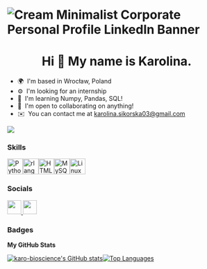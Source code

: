![Cream Minimalist Corporate Personal Profile LinkedIn Banner](https://github.com/karo-bioscience/karo-bioscience/assets/156694011/755826e7-e0c1-43a6-b116-9d23fd94aa42)
=================================================================================================================================
<h1 align="center">Hi 👋 My name is Karolina.</h1>

* 🌍  I'm based in Wrocław, Poland
* ⚙️  I'm looking for an internship                                                                                                         
* 🧠  I'm learning Numpy, Pandas, SQL!                                                                              
* 🤝  I'm open to collaborating on anything!
* ✉️  You can contact me at [karolina.sikorska03@gmail.com](mailto:karolina.sikorska03@gmail.com)

<a href="https://www.github.com/karo-bioscience" target="_blank" rel="noreferrer"><img
src="https://img.shields.io/github/followers/karo-bioscience?logo=github&style=for-the-badge&color=0891b2&labelColor=171717" /></a>

### Skills


<p align="left">
<a href="https://www.python.org/" target="_blank" rel="noreferrer"><img src="https://raw.githubusercontent.com/danielcranney/readme-generator/main/public/icons/skills/python-colored.svg" width="36" height="36" alt="Python" /></a><a href="https://www.r-project.org/" target="_blank" rel="noreferrer"><img src="https://raw.githubusercontent.com/danielcranney/readme-generator/main/public/icons/skills/rlang-colored.svg" width="36" height="36" alt="rlang" /></a><a href="https://developer.mozilla.org/en-US/docs/Glossary/HTML5" target="_blank" rel="noreferrer"><img src="https://raw.githubusercontent.com/danielcranney/readme-generator/main/public/icons/skills/html5-colored.svg" width="36" height="36" alt="HTML5" /></a><a href="https://www.mysql.com/" target="_blank" rel="noreferrer"><img src="https://raw.githubusercontent.com/danielcranney/readme-generator/main/public/icons/skills/mysql-colored.svg" width="36" height="36" alt="MySQL" /></a><a href="https://www.linux.org" target="_blank" rel="noreferrer"><img src="https://raw.githubusercontent.com/danielcranney/readme-generator/main/public/icons/skills/linux-colored.svg" width="36" height="36" alt="Linux" /></a>
</p>


### Socials

<p align="left"> <a href="https://www.github.com/karo-bioscience" target="_blank" rel="noreferrer"> <picture> <source media="(prefers-color-scheme: dark)" srcset="https://raw.githubusercontent.com/danielcranney/readme-generator/main/public/icons/socials/github-dark.svg" /> <source media="(prefers-color-scheme: light)" srcset="https://raw.githubusercontent.com/danielcranney/readme-generator/main/public/icons/socials/github.svg" /> <img src="https://raw.githubusercontent.com/danielcranney/readme-generator/main/public/icons/socials/github.svg" width="32" height="32" /> </picture> </a> <a href="https://www.linkedin.com/in//karolina-sikorska03" target="_blank" rel="noreferrer"> <picture> <source media="(prefers-color-scheme: dark)" srcset="https://raw.githubusercontent.com/danielcranney/readme-generator/main/public/icons/socials/linkedin-dark.svg" /> <source media="(prefers-color-scheme: light)" srcset="https://raw.githubusercontent.com/danielcranney/readme-generator/main/public/icons/socials/linkedin.svg" /> <img src="https://raw.githubusercontent.com/danielcranney/readme-generator/main/public/icons/socials/linkedin.svg" width="32" height="32" /> </picture> </a></p>

### Badges

<b>My GitHub Stats</b>

<a href="http://www.github.com/karo-bioscience"><img src="https://github-readme-stats.vercel.app/api?username=karo-bioscience&show_icons=true&hide=stars,&count_private=true&title_color=3382ed&text_color=ffffff&icon_color=0891b2&bg_color=171717&hide_border=true&show_icons=true" alt="karo-bioscience's GitHub stats" /></a><a href="https://github.com/karo-bioscience" align="left"><img src="https://github-readme-stats.vercel.app/api/top-langs/?username=karo-bioscience&langs_count=10&title_color=3382ed&text_color=ffffff&icon_color=0891b2&bg_color=171717&hide_border=true&locale=en&custom_title=Top%20%Languages" alt="Top Languages" /></a>
